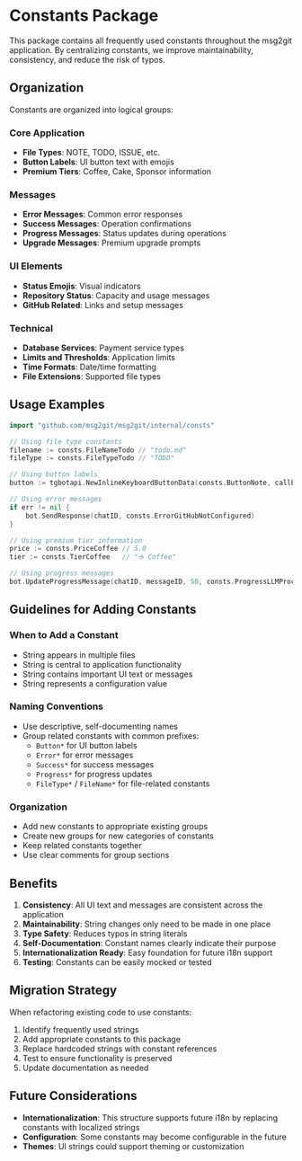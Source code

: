 # Constants Package

This package contains all frequently used constants throughout the msg2git application. By centralizing constants, we improve maintainability, consistency, and reduce the risk of typos.

## Organization

Constants are organized into logical groups:

### Core Application
- **File Types**: NOTE, TODO, ISSUE, etc.
- **Button Labels**: UI button text with emojis
- **Premium Tiers**: Coffee, Cake, Sponsor information

### Messages
- **Error Messages**: Common error responses
- **Success Messages**: Operation confirmations
- **Progress Messages**: Status updates during operations
- **Upgrade Messages**: Premium upgrade prompts

### UI Elements
- **Status Emojis**: Visual indicators
- **Repository Status**: Capacity and usage messages
- **GitHub Related**: Links and setup messages

### Technical
- **Database Services**: Payment service types
- **Limits and Thresholds**: Application limits
- **Time Formats**: Date/time formatting
- **File Extensions**: Supported file types

## Usage Examples

```go
import "github.com/msg2git/msg2git/internal/consts"

// Using file type constants
filename := consts.FileNameTodo // "todo.md"
fileType := consts.FileTypeTodo // "TODO"

// Using button labels
button := tgbotapi.NewInlineKeyboardButtonData(consts.ButtonNote, callbackData)

// Using error messages
if err != nil {
    bot.SendResponse(chatID, consts.ErrorGitHubNotConfigured)
}

// Using premium tier information
price := consts.PriceCoffee // 5.0
tier := consts.TierCoffee   // "☕ Coffee"

// Using progress messages
bot.UpdateProgressMessage(chatID, messageID, 50, consts.ProgressLLMProcessing)
```

## Guidelines for Adding Constants

### When to Add a Constant
- String appears in multiple files
- String is central to application functionality
- String contains important UI text or messages
- String represents a configuration value

### Naming Conventions
- Use descriptive, self-documenting names
- Group related constants with common prefixes:
  - `Button*` for UI button labels
  - `Error*` for error messages
  - `Success*` for success messages
  - `Progress*` for progress updates
  - `FileType*` / `FileName*` for file-related constants

### Organization
- Add new constants to appropriate existing groups
- Create new groups for new categories of constants
- Keep related constants together
- Use clear comments for group sections

## Benefits

1. **Consistency**: All UI text and messages are consistent across the application
2. **Maintainability**: String changes only need to be made in one place
3. **Type Safety**: Reduces typos in string literals
4. **Self-Documentation**: Constant names clearly indicate their purpose
5. **Internationalization Ready**: Easy foundation for future i18n support
6. **Testing**: Constants can be easily mocked or tested

## Migration Strategy

When refactoring existing code to use constants:

1. Identify frequently used strings
2. Add appropriate constants to this package
3. Replace hardcoded strings with constant references
4. Test to ensure functionality is preserved
5. Update documentation as needed

## Future Considerations

- **Internationalization**: This structure supports future i18n by replacing constants with localized strings
- **Configuration**: Some constants may become configurable in the future
- **Themes**: UI strings could support theming or customization
